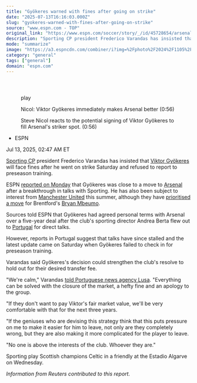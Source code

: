 ```yaml
---
title: "Gyökeres warned with fines after going on strike"
date: "2025-07-13T16:16:03.000Z"
slug: "gyokeres-warned-with-fines-after-going-on-strike"
source: "www.espn.com - TOP"
original_link: "https://www.espn.com/soccer/story/_/id/45728654/arsenal-transfers-viktor-gyokeres-goes-strike-sporting"
description: "Sporting CP president Frederico Varandas has insisted that Viktor Gyökeres will face fines after he went on strike Saturday, refusing to report to the club's preseason training."
mode: "summarize"
image: "https://a3.espncdn.com/combiner/i?img=%2Fphoto%2F2024%2F1105%2Fr1410890_1296x729_16%2D9.jpg"
category: "general"
tags: ["general"]
domain: "espn.com"
---
```

<div id="readability-page-1" class="page"><section id="article-feed" data-behavior="author_overlay article_header_news_feed_item_meta article_legal_footer"><article data-id="45728654" data-behavior="story_scroll story_progress iframe" data-src="/soccer/story/_/id/45728654/arsenal-transfers-viktor-gyokeres-goes-strike-sporting"><div><header></header><figure data-video="watch,640,360,45719463" data-cerebro-id="6871895bac2b6424ea63bed9" data-title="Nicol: Viktor Gyökeres immediately makes Arsenal better" data-source="espn"><div><picture><source srcset="https://a.espncdn.com/combiner/i?img=%2Fmedia%2Fmotion%2F2025%2F0711%2Fdm_250711_COM_SOC_Analysis_Nicol_Viktor_Gyokeres_immediately_makes_Arsenal_better_20250711_GLOBAL%2Fdm_250711_COM_SOC_Analysis_Nicol_Viktor_Gyokeres_immediately_makes_Arsenal_better_20250711_GLOBAL.jpg&amp;w=943&amp;h=530&amp;cquality=80&amp;format=jpg" media="(min-width: 376px)"><source srcset="https://a.espncdn.com/combiner/i?img=%2Fmedia%2Fmotion%2F2025%2F0711%2Fdm_250711_COM_SOC_Analysis_Nicol_Viktor_Gyokeres_immediately_makes_Arsenal_better_20250711_GLOBAL%2Fdm_250711_COM_SOC_Analysis_Nicol_Viktor_Gyokeres_immediately_makes_Arsenal_better_20250711_GLOBAL.jpg&amp;w=375&amp;cquality=80, https://a.espncdn.com/combiner/i?img=%2Fmedia%2Fmotion%2F2025%2F0711%2Fdm_250711_COM_SOC_Analysis_Nicol_Viktor_Gyokeres_immediately_makes_Arsenal_better_20250711_GLOBAL%2Fdm_250711_COM_SOC_Analysis_Nicol_Viktor_Gyokeres_immediately_makes_Arsenal_better_20250711_GLOBAL.jpg&amp;w=750&amp;cquality=40&amp;format=jpg 2x" media="(max-width: 375px)"></picture><p><span data-id="45719463">play</span></p></div><figcaption><div><p><span>Nicol: Viktor Gyökeres immediately makes Arsenal better (0:56)</span></p><p>Steve Nicol reacts to the potential signing of Viktor Gyökeres to fill Arsenal's striker spot. (0:56)</p></div></figcaption></figure><div><div><ul><li><p>ESPN</p></li></ul><p><span>Jul 13, 2025, 02:47 AM ET</span></p></div><p><a data-clubhouse-guid="83129753-aceb-0dc8-5f91-bab84a85d88e" href="https://www.espn.com/soccer/team?id=2250">Sporting CP</a> president Frederico Varandas has insisted that <a data-player-guid="ccc49e36-95e1-7186-22da-1b53b2a35bb5" href="http://espn.com/soccer/player/_/id/258906/viktor-gyokeres">Viktor Gyökeres</a> will face fines after he went on strike Saturday and refused to report to preseason training.</p><p>ESPN <a href="https://www.espn.com/football/story/_/id/45687808/arsenal-gyokeres-deal-madueke-eze-talks-ongoing-sources" target="_blank">reported on Monday</a> that Gyökeres was close to a move to <a data-clubhouse-guid="feb44e87-58fa-9597-2691-b3c32768ebe4" href="https://www.espn.com/soccer/team?id=359">Arsenal</a> after a breakthrough in talks with Sporting. He has also been subject to interest from <a data-clubhouse-guid="6ebc2fd0-35d3-733b-5666-b75035a3bce9" href="https://www.espn.com/soccer/team?id=360">Manchester United</a> this summer, although they have <a href="https://www.espn.com/football/story/_/id/45484667/man-united-focus-mbeumo-transfer-eye-gyokeres-deal-sources" target="_blank">prioritised a move</a> for Brentford's <a data-player-guid="1a9bd2b3-66a0-53fd-3cae-0f4dbde6bb47" href="http://espn.com/soccer/player/_/id/271170/bryan-mbeumo">Bryan Mbeumo</a>.</p><p>Sources told ESPN that Gyökeres had agreed personal terms with Arsenal over a five-year deal after the club's sporting director Andrea Berta flew out to <a data-clubhouse-guid="12433baf-649d-7f4f-7233-6db63a5f62f4" href="https://www.espn.com/soccer/team?id=482">Portugal</a> for direct talks.</p><p>However, reports in Portugal suggest that talks have since stalled and the latest update came on Saturday when Gyökeres failed to check in for preseason training.</p><p>Varandas said Gyökeres's decision could strengthen the club's resolve to hold out for their desired transfer fee.</p><p>"We're calm," Varandas <a href="https://www.lusa.pt/article/2025-07-12/45314716/gy%C3%B6keres-j%C3%A1-est%C3%A1-sob-al%C3%A7ada-disciplinar-por-falhar-apresenta%C3%A7%C3%A3o-no-sporting" target="_blank">told Portuguese news agency Lusa</a>. "Everything can be solved with the closure of the market, a hefty fine and an apology to the group.</p><p>"If they don't want to pay Viktor's fair market value, we'll be very comfortable with that for the next three years.</p><p>"If the geniuses who are devising this strategy think that this puts pressure on me to make it easier for him to leave, not only are they completely wrong, but they are also making it more complicated for the player to leave.</p><p>"No one is above the interests of the club. Whoever they are."</p><p>Sporting play Scottish champions Celtic in a friendly at the Estadio Algarve on Wednesday.</p><p><em>Information from Reuters contributed to this report.</em></p>
</div></div></article></section></div>